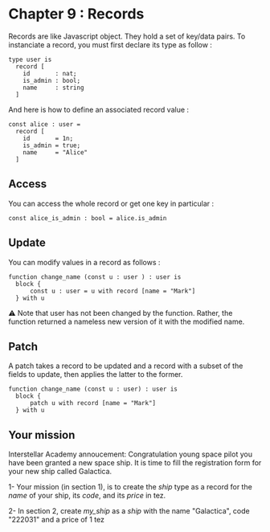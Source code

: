 # Chapter 9 : Records

Records are like Javascript object. They hold a set of key/data pairs. To instanciate a record, you must first declare its type as follow :

```
type user is
  record [
    id       : nat;
    is_admin : bool;
    name     : string
  ]
```

And here is how to define an associated record value :

```
const alice : user =
  record [
    id       = 1n;
    is_admin = true;
    name     = "Alice"
  ]
```

## Access

You can access the whole record or get one key in particular :

```
const alice_is_admin : bool = alice.is_admin
```

## Update

You can modify values in a record as follows :

```
function change_name (const u : user ) : user is
  block {
      const u : user = u with record [name = "Mark"]
  } with u
```

⚠️ Note that user has not been changed by the function. Rather, the function returned a nameless new version of it with the modified name.

## Patch

A patch takes a record to be updated and a record with a subset of the fields to update, then applies the latter to the former.

```
function change_name (const u : user) : user is
  block {
      patch u with record [name = "Mark"]
  } with u
```

## Your mission

Interstellar Academy annoucement: Congratulation young space pilot you have been granted a new space ship. It is time to fill the registration form for your new ship called Galactica.

1- Your mission (in section 1), is to create the _ship_ type as a record for the _name_ of your ship, its _code_, and its _price_ in tez.

<!-- prettier-ignore -->
2- In section 2, create *my\_ship* as a _ship_ with the name "Galactica", code "222031" and a price of 1 tez
